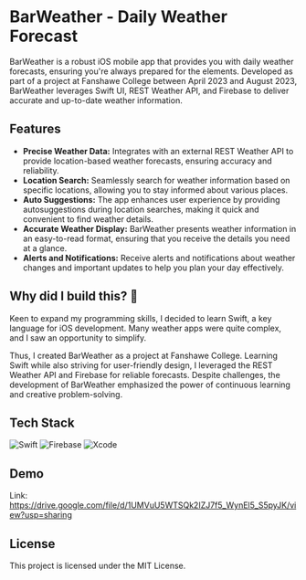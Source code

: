 # BarWeather - Daily Weather Forecast

BarWeather is a robust iOS mobile app that provides you with daily weather forecasts, ensuring you're always prepared for the elements. Developed as part of a project at Fanshawe College between April 2023 and August 2023, BarWeather leverages Swift UI, REST Weather API, and Firebase to deliver accurate and up-to-date weather information.

## Features
- **Precise Weather Data:** Integrates with an external REST Weather API to provide location-based weather forecasts, ensuring accuracy and reliability.
- **Location Search:** Seamlessly search for weather information based on specific locations, allowing you to stay informed about various places.
- **Auto Suggestions:** The app enhances user experience by providing autosuggestions during location searches, making it quick and convenient to find weather details.
- **Accurate Weather Display:** BarWeather presents weather information in an easy-to-read format, ensuring that you receive the details you need at a glance.
- **Alerts and Notifications:**  Receive alerts and notifications about weather changes and important updates to help you plan your day effectively.

## Why did I build this? 🤔

Keen to expand my programming skills, I decided to learn Swift, a key language for iOS development.  Many weather apps were quite complex, and I saw an opportunity to simplify.  

Thus, I created BarWeather as a project at Fanshawe College. Learning Swift while also striving for user-friendly design, I leveraged the REST Weather API and Firebase for reliable forecasts. Despite challenges, the development of BarWeather emphasized the power of continuous learning and creative problem-solving.
 
## Tech Stack
![Swift](https://img.shields.io/badge/swift-F54A2A?style=for-the-badge&logo=swift&logoColor=white) 
![Firebase](https://img.shields.io/badge/firebase-%23039BE5.svg?style=for-the-badge&logo=firebase)
![Xcode](https://img.shields.io/badge/Xcode-007ACC?style=for-the-badge&logo=Xcode&logoColor=white)

## Demo
Link: https://drive.google.com/file/d/1UMVuU5WTSQk2IZJ7f5_WynEl5_S5pyJK/view?usp=sharing

## License
This project is licensed under the MIT License.
